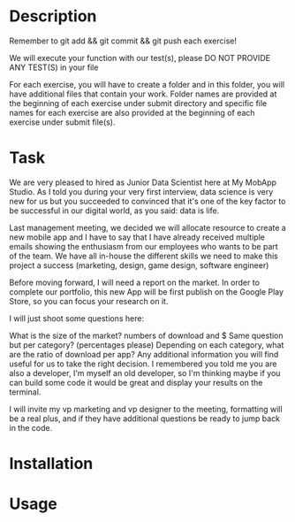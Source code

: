 # Description

Remember to git add && git commit && git push each exercise!

We will execute your function with our test(s), please DO NOT PROVIDE ANY TEST(S) in your file

For each exercise, you will have to create a folder and in this folder, you will have additional files that contain your work. Folder names are provided at the beginning of each exercise under submit directory and specific file names for each exercise are also provided at the beginning of each exercise under submit file(s).

# Task

We are very pleased to hired as Junior Data Scientist here at My MobApp Studio. As I told you during your very first interview, data science is very new for us but you succeeded to convinced that it's one of the key factor to be successful in our digital world, as you said: data is life.

Last management meeting, we decided we will allocate resource to create a new mobile app and I have to say that I have already received multiple emails showing the enthusiasm from our employees who wants to be part of the team. We have all in-house the different skills we need to make this project a success (marketing, design, game design, software engineer)

Before moving forward, I will need a report on the market. In order to complete our portfolio, this new App will be first publish on the Google Play Store, so you can focus your research on it.

I will just shoot some questions here:

What is the size of the market? numbers of download and $
Same question but per category? (percentages please)
Depending on each category, what are the ratio of download per app?
Any additional information you will find useful for us to take the right decision.
I remembered you told me you are also a developer, I'm myself an old developer, so I'm thinking maybe if you can build some code it would be great and display your results on the terminal.

I will invite my vp marketing and vp designer to the meeting, formatting will be a real plus, and if they have additional questions be ready to jump back in the code.

# Installation

# Usage